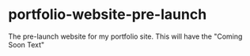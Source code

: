 # portfolio-website-pre-launch
The pre-launch website for my portfolio site. This will have the "Coming Soon Text"
